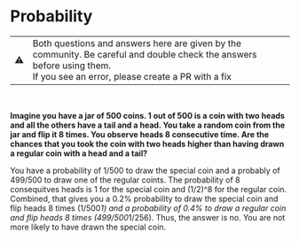 # Probability

<table>
   <tr>
      <td>⚠️</td>
      <td>
         Both questions and answers here are given by the community. Be careful and double check the answers before using them. <br>
         If you see an error, please create a PR with a fix
      </td>
   </tr>
</table>

&nbsp;

**Imagine you have a jar of 500 coins. 1 out of 500 is a coin with two heads and all the others have a tail and a head. You take a random coin from the jar and flip it 8 times. You observe heads 8 consecutive time. Are the chances that you took the coin with two heads higher than having drawn a regular coin with a head and a tail?**

You have a probability of 1/500 to draw the special coin and a probably of 499/500 to draw one of the regular coints.
The probability of 8 consequitves heads is 1 for the special coin and (1/2)^8 for the regular coin.
Combined, that gives you a 0.2% probability to draw the special coin and flip heads 8 times (1/500*1) and a probability of 0.4% to draw a regular coin and flip heads 8 times (499/500*1/256). Thus, the answer is no. You are not more likely to have drawn the special coin.

<br/>



